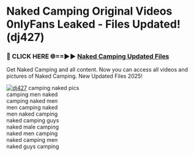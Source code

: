 # Naked Camping Original Videos 0nlyFans Leaked - Files Updated! (dj427)

<h3>🔴 CLICK HERE 🌐==►► <a href="https://tinyurl.com/yckcrads" rel="nofollow">Naked Camping Updated Files</a></h3>

Get Naked Camping and all content. Now you can access all videos and pictures of Naked Camping. New Updated Files 2025!

[![dj427](https://i.imgur.com/hpKpOFt.gif)](https://tinyurl.com/yckcrads)
camping naked pics<br>
camping men naked<br>
camping naked men<br>
men camping naked<br>
men naked camping<br>
naked camping guys<br>
naked male camping<br>
naked men camping<br>
naked camping men<br>
naked guys camping